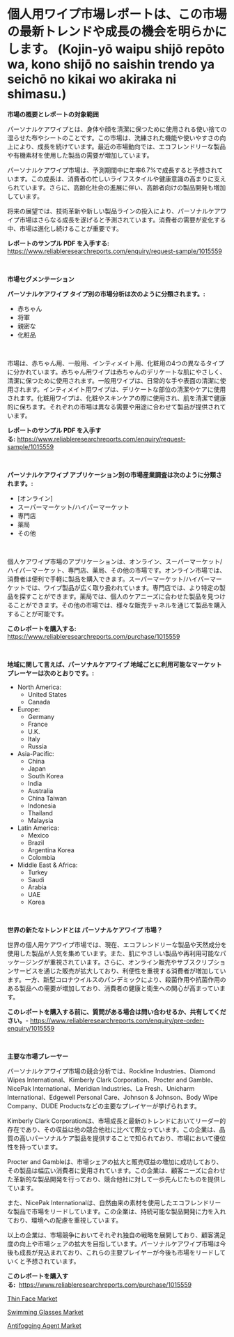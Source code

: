 <p><h1>個人用ワイプ市場レポートは、この市場の最新トレンドや成長の機会を明らかにします。 (Kojin-yō waipu shijō repōto wa, kono shijō no saishin trendo ya seichō no kikai wo akiraka ni shimasu.)</h1></p><p><strong>市場の概要とレポートの対象範囲</strong></p>
<p><p>パーソナルケアワイプとは、身体や顔を清潔に保つために使用される使い捨ての湿らせた布やシートのことです。この市場は、洗練された機能や使いやすさの向上により、成長を続けています。最近の市場動向では、エコフレンドリーな製品や有機素材を使用した製品の需要が増加しています。</p><p>パーソナルケアワイプ市場は、予測期間中に年率6.7%で成長すると予想されています。この成長は、消費者の忙しいライフスタイルや健康意識の高まりに支えられています。さらに、高齢化社会の進展に伴い、高齢者向けの製品開発も増加しています。</p><p>将来の展望では、技術革新や新しい製品ラインの投入により、パーソナルケアワイプ市場はさらなる成長を遂げると予測されています。消費者の需要が変化する中、市場は進化し続けることが重要です。</p></p>
<p><strong>レポートのサンプル PDF を入手する:</strong> <a href="https://www.reliableresearchreports.com/enquiry/request-sample/1015559">https://www.reliableresearchreports.com/enquiry/request-sample/1015559</a></p>
<p>&nbsp;</p>
<p><strong>市場セグメンテーション</strong></p>
<p><strong>パーソナルケアワイプ タイプ別の市場分析は次のように分類されます。:</strong></p>
<p><ul><li>赤ちゃん</li><li>将軍</li><li>親密な</li><li>化粧品</li></ul></p>
<p>&nbsp;</p>
<p><p>市場は、赤ちゃん用、一般用、インティメイト用、化粧用の4つの異なるタイプに分かれています。赤ちゃん用ワイプは赤ちゃんのデリケートな肌にやさしく、清潔に保つために使用されます。一般用ワイプは、日常的な手や表面の清潔に使用されます。インティメイト用ワイプは、デリケートな部位の清潔やケアに使用されます。化粧用ワイプは、化粧やスキンケアの際に使用され、肌を清潔で健康的に保ちます。それぞれの市場は異なる需要や用途に合わせて製品が提供されています。</p></p>
<p><strong>レポートのサンプル PDF を入手する:</strong>&nbsp;<a href="https://www.reliableresearchreports.com/enquiry/request-sample/1015559">https://www.reliableresearchreports.com/enquiry/request-sample/1015559</a></p>
<p>&nbsp;</p>
<p><strong> パーソナルケアワイプ アプリケーション別の市場産業調査は次のように分類されます。:</strong></p>
<p><ul><li>[オンライン]</li><li>スーパーマーケット/ハイパーマーケット</li><li>専門店</li><li>薬局</li><li>その他</li></ul></p>
<p>&nbsp;</p>
<p><p>個人ケアワイプ市場のアプリケーションは、オンライン、スーパーマーケット/ハイパーマーケット、専門店、薬局、その他の市場です。オンライン市場では、消費者は便利で手軽に製品を購入できます。スーパーマーケット/ハイパーマーケットでは、ワイプ製品が広く取り扱われています。専門店では、より特定の製品を探すことができます。薬局では、個人のケアニーズに合わせた製品を見つけることができます。その他の市場では、様々な販売チャネルを通じて製品を購入することが可能です。</p></p>
<p><strong>このレポートを購入する:</strong>&nbsp; <a href="https://www.reliableresearchreports.com/purchase/1015559">https://www.reliableresearchreports.com/purchase/1015559</a></p>
<p>&nbsp;</p>
<p><strong>地域に関して言えば、パーソナルケアワイプ 地域ごとに利用可能なマーケットプレーヤーは次のとおりです。:</strong></p>
<p><ul>
    <li>
        North America:
        <ul>
            <li>United States</li>
            <li>Canada</li>
        </ul>
    </li>
    <li>
        Europe:
        <ul>
            <li>Germany</li>
            <li>France</li>
            <li>U.K.</li>
            <li>Italy</li>
            <li>Russia</li>
        </ul>
    </li>
    <li>
        Asia-Pacific:
        <ul>
            <li>China</li>
            <li>Japan</li>
            <li>South Korea</li>
            <li>India</li>
            <li>Australia</li>
            <li>China Taiwan</li>
            <li>Indonesia</li>
            <li>Thailand</li>
            <li>Malaysia</li>
        </ul>
    </li>
    <li>
        Latin America:
        <ul>
            <li>Mexico</li>
            <li>Brazil</li>
            <li>Argentina Korea</li>
            <li>Colombia</li>
        </ul>
    </li>
    <li>
        Middle East & Africa:
        <ul>
            <li>Turkey</li>
            <li>Saudi</li>
            <li>Arabia</li>
            <li>UAE</li>
            <li>Korea</li>
        </ul>
    </li>
    </ul></p>
<p>&nbsp;</p>
<p><strong>世界の新たなトレンドとは パーソナルケアワイプ 市場？</strong></p>
<p><p>世界の個人用ケアワイプ市場では、現在、エコフレンドリーな製品や天然成分を使用した製品が人気を集めています。また、肌にやさしい製品や再利用可能なパッケージングが重視されています。さらに、オンライン販売やサブスクリプションサービスを通じた販売が拡大しており、利便性を重視する消費者が増加しています。一方、新型コロナウイルスのパンデミックにより、殺菌作用や抗菌作用のある製品への需要が増加しており、消費者の健康と衛生への関心が高まっています。</p></p>
<p><strong>このレポートを購入する前に、質問がある場合は問い合わせるか、共有してください。</strong>- <a href="https://www.reliableresearchreports.com/enquiry/pre-order-enquiry/1015559">https://www.reliableresearchreports.com/enquiry/pre-order-enquiry/1015559</a></p>
<p>&nbsp;</p>
<p><strong>主要な市場プレーヤー</strong></p>
<p><p>パーソナルケアワイプ市場の競合分析では、Rockline Industries、Diamond Wipes International、Kimberly Clark Corporation、Procter and Gamble、NicePak International、Meridian Industries、La Fresh、Unicharm International、Edgewell Personal Care、Johnson & Johnson、Body Wipe Company、DUDE Productsなどの主要なプレイヤーが挙げられます。</p><p>Kimberly Clark Corporationは、市場成長と最新のトレンドにおいてリーダー的存在であり、その収益は他の競合他社に比べて際立っています。この企業は、品質の高いパーソナルケア製品を提供することで知られており、市場において優位性を持っています。</p><p>Procter and Gambleは、市場シェアの拡大と販売収益の増加に成功しており、その製品は幅広い消費者に愛用されています。この企業は、顧客ニーズに合わせた革新的な製品開発を行っており、競合他社に対して一歩先んじたものを提供しています。</p><p>また、NicePak Internationalは、自然由来の素材を使用したエコフレンドリーな製品で市場をリードしています。この企業は、持続可能な製品開発に力を入れており、環境への配慮を重視しています。</p><p>以上の企業は、市場競争においてそれぞれ独自の戦略を展開しており、顧客満足度の向上や市場シェアの拡大を目指しています。パーソナルケアワイプ市場は今後も成長が見込まれており、これらの主要プレイヤーが今後も市場をリードしていくと予想されています。</p></p>
<p><strong>このレポートを購入する:</strong>&nbsp;&nbsp;<a href="https://www.reliableresearchreports.com/purchase/1015559">https://www.reliableresearchreports.com/purchase/1015559</a></p>
<p><p><a href="https://github.com/Sinjinluong3e0awx2m195k76/Market-Research-Report-List-1/blob/main/thin-face-market.md">Thin Face Market</a></p><p><a href="https://github.com/beatblasta/Market-Research-Report-List-2/blob/main/swimming-glasses-market.md">Swimming Glasses Market</a></p><p><a href="https://github.com/shotows/Market-Research-Report-List-1/blob/main/antifogging-agent-market.md">Antifogging Agent Market</a></p></p>